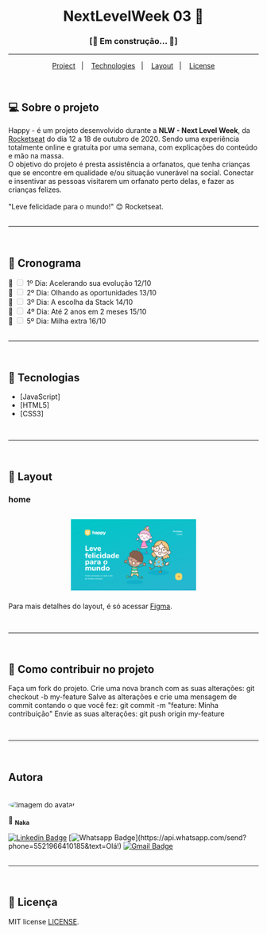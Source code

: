 
<h1 align="center">NextLevelWeek 03 🚀 </h1>
<h3 align="center">[🚧  Em construção...  🚧]</h3>


---




</p>

<p align="center">
  <a href="#-project">Project</a>&nbsp;&nbsp;&nbsp;|&nbsp;&nbsp;&nbsp;
  <a href="#rocket-Technologies">Technologies</a>&nbsp;&nbsp;&nbsp;|&nbsp;&nbsp;&nbsp;
  <a href="#-layout">Layout</a>&nbsp;&nbsp;&nbsp;|&nbsp;&nbsp;&nbsp;
  <a href="#-licença">License</a>
</p>
<br>




## 💻 Sobre o projeto

Happy - é um projeto desenvolvido durante a **NLW - Next Level Week**, da [Rocketseat](https://rocketseat.com.br/) do dia 12 a 18 de outubro de 2020. Sendo uma experiência totalmente online e gratuita por uma semana, com explicações do conteúdo e mão na massa.  <br> 
O objetivo do projeto é presta assistência a orfanatos, que tenha crianças que se encontre em qualidade e/ou situação vunerável na social. Conectar e insentivar as pessoas visitarem um orfanato perto delas, e fazer as crianças felizes. <br><br>
"Leve felicidade para o mundo!" 😊 Rocketseat.
<br><br>

---
<br>

## 📅 Cronograma
🚧
<input type="checkbox" disabled/> 1º Dia: Acelerando sua evolução 12/10 <br> 🚧
<input type="checkbox" disabled/> 2º Dia: Olhando as oportunidades 13/10 <br> 🚧
<input type="checkbox" disabled/> 3º Dia: A escolha da Stack 14/10 <br> 🚧
<input type="checkbox" disabled/> 4º Dia: Até 2 anos em 2 meses 15/10 <br> 🚧
<input type="checkbox" disabled/> 5º Dia: Milha extra 16/10<br><br> 

---
<br>

## 🚀 Tecnologias


- [JavaScript]
- [HTML5]
- [CSS3]

<br>

---

<br>

## 🎨 Layout

### home

<h2 align="center">
    <img width="50%" alt="NextLevelWeek" title="#NextLevelWeek" src="./images/capa.png" />
    
</h2>

Para mais detalhes do layout, é só acessar [Figma](https://www.figma.com/file/vphQV4U3HWLCMbt6Vmylob/Happy-Web-(Copy)?node-id=0%3A1).

<br>


----

<br>

## 💪 Como contribuir no projeto
Faça um fork do projeto.
Crie uma nova branch com as suas alterações: git checkout -b my-feature
Salve as alterações e crie uma mensagem de commit contando o que você fez: git commit -m "feature: Minha contribuição"
Envie as suas alterações: git push origin my-feature

<br>

--- 

<br>

## Autora
<br>
<img style="border-radius: 50%" src="https://avatars1.githubusercontent.com/u/67131828?s=400&u=c888d029097f2333d1ed889d6400dd534f50fdc7&v=4" width="100px;" alt="imagem do avatar"/>
<br>

📝 <sub><b>Naka</b></sub></a> 

[![Linkedin Badge](https://img.shields.io/badge/-Linkedin-blue?style=flat-square&logo=Linkedin&logoColor=white&link=https://www.linkedin.com/in/alexandra-nakamura/)](https://www.linkedin.com/in/alexandra-nakamura/)
[![Whatsapp Badge](https://img.shields.io/badge/-Whatsapp-4CA143?style=flat-square&labelColor=4CA143&logo=whatsapp&logoColor=white&link=https://api.whatsapp.com/send?phone=5521966410185&text=Olá!)](https://api.whatsapp.com/send?phone=5521966410185&text=Olá!)
[![Gmail Badge](https://img.shields.io/badge/-Gmail-c14438?style=flat-square&logo=Gmail&logoColor=white&link=mailto:designernakamura@gmail.com)](mailto:designernakamura@gmail.com)
<br>
<br>

---
<br>

## 📝 Licença

MIT license [LICENSE](/LICENSE).
